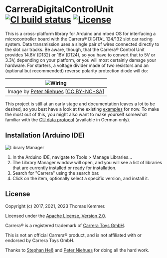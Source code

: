 # CarreraDigitalControlUnit [![CI build status](https://img.shields.io/github/actions/workflow/status/tkem/CarreraDigitalControlUnit/ci.yml)](https://github.com/tkem/CarreraDigitalControlUnit/actions/workflows/ci.yml) [![License](https://img.shields.io/github/license/tkem/CarreraDigitalControlUnit)](https://raw.github.com/tkem/CarreraDigitalControlUnit/master/LICENSE)

This is a cross-platform library for Arduino and mbed OS for
interfacing a microcontroller board with the Carrera® DIGITAL 124/132
slot car racing system.  Data transmission uses a single pair of wires
connected directly to the slot car tracks.  Be aware, though, that the
Carrera® Control Unit provides 14.8V (D132) or 18V (D124), so you have
to convert that to 5V or 3.3V, depending on your platform, or you will
most certainly damage your hardware.  For starters, a voltage divider
made of two resistors and an (optional but recommended) reverse
polarity protection diode will do:

| ![Wiring](http://www.wasserstoffe.de/carrera-hacks/protocol-decode/carrera-decode-Steckplatine.png) |
|:---:|
| Image by [Peter Niehues](http://www.wasserstoffe.de/carrera-hacks/) [[CC BY-NC-SA](https://creativecommons.org/licenses/by-nc-sa/3.0/)] |

This project is still at an early stage and documentation leaves a lot
to be desired, so you best have a look at the existing
[examples](examples) for now.  To make the most out of this, you
might also want to make yourself somewhat familiar with the [CU data
protocol](http://slotbaer.de/carrera-digital-124-132/9-cu-daten-protokoll.html)
(available in German only).


## Installation (Arduino IDE)

![Library Manager](https://user-images.githubusercontent.com/2833077/131675372-67169e0e-5bf7-4c42-a91b-7dffc607f9bb.png)

1. In the Arduino IDE, navigate to Tools > Manage Libraries…
1. The Library Manager window will open, and you will see a list of libraries that are currently installed or ready for installation.
1. Search for "Carrera" using the search bar.
1. Click on the item, optionally select a specific version, and install it.


## License

Copyright (c) 2017, 2021, 2023 Thomas Kemmer.

Licensed under the [Apache License, Version 2.0](https://www.apache.org/licenses/LICENSE-2.0).

Carrera® is a registered trademark of [Carrera Toys GmbH](https://carrera-toys.com/).

This is not an official Carrera® product, and is not affiliated with
or endorsed by Carrera Toys GmbH.

Thanks to [Stephan Heß](http://www.slotbaer.de/) and [Peter
Niehues](http://www.wasserstoffe.de/carrera-hacks/) for doing all the
hard work.
